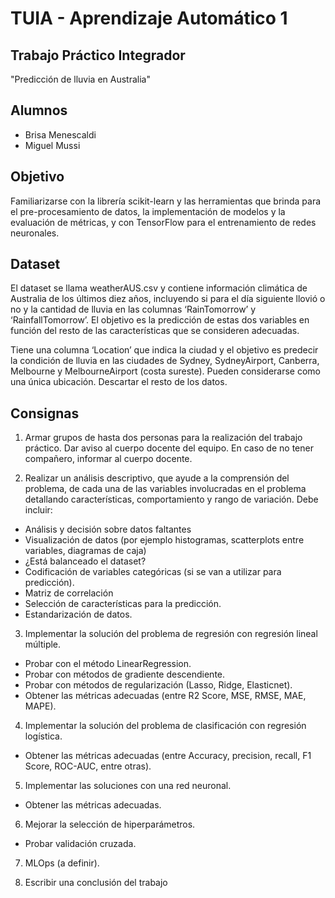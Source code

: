 # TUIA - Aprendizaje Automático 1

## Trabajo Práctico Integrador
"Predicción de lluvia en Australia"

## Alumnos
* Brisa Menescaldi
* Miguel Mussi


## Objetivo
Familiarizarse con la librería scikit-learn y las herramientas que brinda para el pre-procesamiento de datos, la implementación de modelos y la evaluación de métricas, y con TensorFlow para el entrenamiento de redes neuronales.


## Dataset
El dataset se llama weatherAUS.csv y contiene información climática de Australia de los últimos diez años, incluyendo si para el día siguiente llovió o no y la cantidad de lluvia en las columnas ‘RainTomorrow’ y ‘RainfallTomorrow’. El objetivo es la predicción de estas dos variables en función del resto de las características que se consideren adecuadas.

Tiene una columna ‘Location’ que indica la ciudad y el objetivo es predecir la condición de lluvia en las ciudades de Sydney, SydneyAirport, Canberra, Melbourne y MelbourneAirport (costa sureste). Pueden considerarse como una única ubicación. Descartar el resto de los datos.


## Consignas
1. Armar grupos de hasta dos personas para la realización del trabajo práctico. Dar aviso al cuerpo docente del equipo. En caso de no tener compañero, informar al cuerpo docente.


2. Realizar un análisis descriptivo, que ayude a la comprensión del problema, de cada una de las variables involucradas en el problema detallando características, comportamiento y rango de variación.
Debe incluir:
* Análisis y decisión sobre datos faltantes
* Visualización de datos (por ejemplo histogramas, scatterplots entre variables, diagramas de caja)
* ¿Está balanceado el dataset?
* Codificación de variables categóricas (si se van a utilizar para predicción).
* Matriz de correlación
* Selección de características para la predicción.
* Estandarización de datos.


3. Implementar la solución del problema de regresión con regresión lineal múltiple.
* Probar con el método LinearRegression.
* Probar con métodos de gradiente descendiente.
* Probar con métodos de regularización (Lasso, Ridge, Elasticnet).
* Obtener las métricas adecuadas (entre R2 Score, MSE, RMSE, MAE, MAPE).


4. Implementar la solución del problema de clasificación con regresión logística.
* Obtener las métricas adecuadas (entre Accuracy, precision, recall, F1 Score, ROC-AUC, entre otras).


5. Implementar las soluciones con una red neuronal.
* Obtener las métricas adecuadas.


6. Mejorar la selección de hiperparámetros.
* Probar validación cruzada.


7. MLOps (a definir).


8. Escribir una conclusión del trabajo
